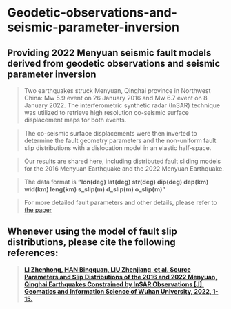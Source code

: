 # Geodetic-observations-and-seismic-parameter-inversion
## Providing 2022 Menyuan seismic fault models derived from geodetic observations and seismic parameter inversion

> Two earthquakes struck Menyuan, Qinghai province in Northwest China: Mw 5.9 event on 26 January 2016 and Mw 6.7 event on 8 January 2022. The interferometric synthetic radar (InSAR) technique was utilized to retrieve high resolution co-seismic surface displacement maps for both events. 

> The co-seismic surface displacements were then inverted to determine the fault geometry parameters and the non-uniform fault slip distributions with a dislocation model in an elastic half-space.

> Our results are shared here, including distributed fault sliding models for the 2016 Menyuan Earthquake and the 2022 Menyuan Earthquake.
 
> The data format is **“lon(deg)  lat(deg) str(deg)   dip(deg)   dep(km)  wid(km) leng(km) s_slip(m) d_slip(m) o_slip(m)”**

> For more detailed fault parameters and other details, please refer to [the paper](http://ch.whu.edu.cn/cn/article/doi/10.13203/j.whugis20220037 )


## Whenever using the model of fault slip distributions, please cite the following references:
> [**LI Zhenhong, HAN Bingquan, LIU Zhenjiang, et al. Source Parameters and Slip Distributions of the 2016 and 2022 Menyuan, Qinghai Earthquakes Constrained by InSAR Observations [J]. Geomatics and Information Science of Wuhan University, 2022, 1-15.**](http://ch.whu.edu.cn/cn/article/doi/10.13203/j.whugis20220037 )
